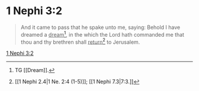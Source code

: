 # 1 Nephi 3:2

> And it came to pass that he spake unto me, saying: Behold I have dreamed a <u>dream</u>[^a], in the which the Lord hath commanded me that thou and thy brethren shall <u>return</u>[^b] to Jerusalem.

[1 Nephi 3:2](https://www.churchofjesuschrist.org/study/scriptures/bofm/1-ne/3?lang=eng&id=p2#p2)


[^a]: TG [[Dream]].
[^b]: [[1 Nephi 2.4|1 Ne. 2:4 (1-5)]]; [[1 Nephi 7.3|7:3.]]
